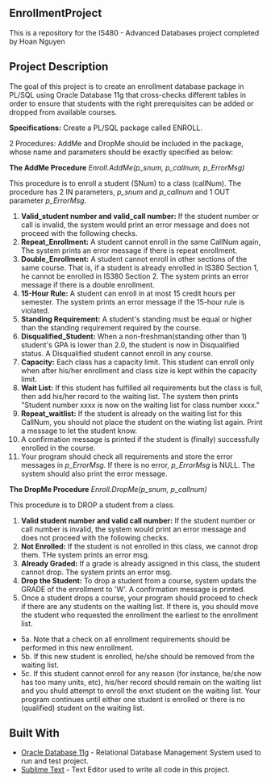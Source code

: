 ## EnrollmentProject
This is a repository for the IS480 - Advanced Databases project completed by Hoan Nguyen
## Project Description
The goal of this project is to create an enrollment database package in PL/SQL using Oracle Database 11g
that cross-checks different tables in order to ensure that students with the right prerequisites can be added or dropped from available courses. 

**Specifications:**
Create a PL/SQL package called ENROLL.

2 Procedures: AddMe and DropMe should be included in the package, whose name and parameters should be exactly specified as below:

**The AddMe Procedure**
*Enroll.AddMe(p_snum, p_callnum, p_ErrorMsg)*

This procedure is to enroll a student (SNum) to a class (callNum). The procedure has 2 IN parameters,
*p_snum* and *p_callnum* and 1 OUT parameter *p_ErrorMsg*.

1. **Valid_student number and valid_call number:** If the student number or call is invalid, the system would print an error message and does not proceed with the following checks.
2. **Repeat_Enrollment:** A student cannot enroll in the same CallNum again, The system prints an error message if there is repeat enrollment.
3. **Double_Enrollment:** A student cannot enroll in other sections of the same course. That is, if a student is already enrolled in IS380 Section 1, he cannot be enrolled in IS380 Section 2.
The system prints an error message if there is a double enrollment.
4. **15-Hour Rule:** A student can enroll in at most 15 credit hours per semester. The system prints an error message if the 15-hour rule is violated.
5. **Standing Requirement:** A student's standing must be equal or higher than the standing requirement required by the course.
6. **Disqualified_Student:** When a non-freshman(standing other than 1) student's GPA is lower than 2.0, the student is now in Disqualified status.
A Disqualified student cannot enroll in any course.
7. **Capacity:** Each class has a capacity limit. This student can enroll only when after his/her enrollment and class size is kept within the capacity limit.
8. **Wait List:** If this student has fulfilled all requirements but the class is full, then add his/her record to the waiting list.
The system then prints "Student number xxxx is now on the waiting list for class number xxxx."
9. **Repeat_waitlist:** If the student is already on the waiting list for this CallNum, you should not place the student on the wiating list again. 
Print a message to let the student know.
10. A confirmation message is printed if the student is (finally) successfully enrolled in the course.
11. Your program should check all requirements and store the error messages in *p_ErrorMsg*. If there is no error, *p_ErrorMsg* is NULL. The system should also print the error message.


**The DropMe Procedure**
*Enroll.DropMe(p_snum, p_callnum)*

This procedure is to DROP a student from a class.
1. **Valid student number and valid call number:** If the student number or call number is invalid, the system would print an error message and does not proceed with the following checks.
2. **Not Enrolled:** If the student is not enrolled in this class, we cannot drop them. THe system prints an error msg.
3. **Already Graded:** If a grade is already assigned in this class, the student cannot drop. The system prints an error msg.
4. **Drop the Student:** To drop a student from a course, system updats the GRADE of the enrollment to 'W'. A confirmation message is printed.
5. Once a student drops a course, your program should proceed to check if there are any students on the waiting list. If there is, you should move the student who requested the enrollment the earliest to the enrollment list.
 - 5a. Note that a check on all enrollment requirements should be performed in this new enrollment.
 - 5b. If this new student is enrolled, he/she should be removed from the waiting list.
 - 5c. If this student cannot enroll for any reason (for instance, he/she now has too many units, etc), his/her record
 should remain on the waiting list and you shuld attempt to enroll the enxt student on the waiting list. Your program continues until either one student is enrolled or there is no (qualified) student on the waiting list.
## Built With
* [Oracle Database 11g](https://www.oracle.com/database/) - Relational Database Management System used to run and test project.
* [Sublime Text](https://www.sublimetext.com/) - Text Editor used to write all code in this project.
